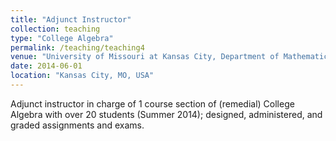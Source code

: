 ```yaml
---
title: "Adjunct Instructor"
collection: teaching
type: "College Algebra"
permalink: /teaching/teaching4
venue: "University of Missouri at Kansas City, Department of Mathematics and Statistics"
date: 2014-06-01
location: "Kansas City, MO, USA"
---
```


Adjunct instructor in charge of 1 course section of (remedial) College Algebra with over 20 students (Summer 2014); designed, administered, and graded assignments and exams.